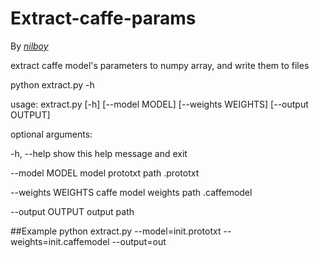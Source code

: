 # Extract-caffe-params
By *[nilboy](https://github.com/nilboy)*

extract caffe model's parameters to numpy array, and write them to files

python extract.py -h

usage: extract.py [-h] [--model MODEL] [--weights WEIGHTS] [--output OUTPUT]

optional arguments:

  -h, --help         show this help message and exit

  --model MODEL      model prototxt path .prototxt

  --weights WEIGHTS  caffe model weights path .caffemodel
  
  --output OUTPUT    output path

##Example
    python extract.py --model=init.prototxt --weights=init.caffemodel --output=out
